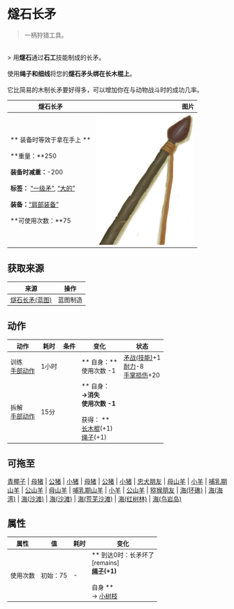 # 燧石长矛  
> 一柄狩猎工具。  
<br>  
> 用<b>燧石</b>通过<b>石工</b>技能制成的长矛。<br><br>使用<b>绳子和细线</b>将您的<b>燧石矛头绑在长木棍上</b>。<br><br>它比简易的木制长矛要好得多，可以增加你在与动物战斗时的成功几率。  
  
  燧石长矛  |   图片   
 ----  |  ----:   
 ** 装备时等效于拿在手上 **<br><br>**重量：**250<br><br>**装备时减重：**-200<br><br>**标签：**	[“一级矛”](tag_Spear.md), [“大的”](tag_Large.md)<br><br>**装备：**[“肩部装备”](eTag_Shoulder.md)<br><br>**可使用次数：**75  |  <img decoding="async" src="Sprite/SpearFlint.png" href="a.md" style="max-width:300px;max-height:300px;">   
  
## 获取来源  
来源  |  操作  
----  |  ----  
[燧石长矛(蓝图)](Bp_FlintSpear.md)  |  蓝图制造  
## 动作  
动作  |  耗时  |  条件  |  变化  |  状态  
----  |  ----  |  ----  |  ----  |  ----  
训练<br>[手部动作](HandAction.md)  |  1小时  |    |  ** 自身：**<br>使用次数  -1  |  [矛战(技能)](Skill_SpearFighting.md)+1<br>[耐力](Stamina.md)-8<br>[手掌损伤](HandDamage.md)+20  
拆解<br>[手部动作](HandAction.md)  |  15分  |    |  ** 自身：**<br>→消失<br>使用次数  -1<br><br>** 获得： **<br>  [长木棍](StickLong.md)(+1)<br>  [绳子](Rope.md)(+1)<br>  |    
## 可拖至  
[青椰子](CoconutHusked.md) | [母猪](BoarEnclosureFemale.md) | [公猪](BoarEnclosureMale.md) | [小猪](BoarEnclosurePiglet.md) | [母猪](BoarTiedFemale.md) | [公猪](BoarTiedMale.md) | [小猪](BoarTiedPiglet.md) | [忠犬朋友](DogFriend.md) | [母山羊](GoatEnclosureFemale.md) | [小羊](GoatEnclosureKid.md) | [哺乳期山羊](GoatEnclosureLactating.md) | [公山羊](GoatEnclosureMale.md) | [母山羊](GoatTiedFemale.md) | [哺乳期山羊](GoatTiedFemaleLactating.md) | [小羊](GoatTiedKid.md) | [公山羊](GoatTiedMale.md) | [猕猴朋友](MacaqueFriend.md) | [海(环礁)](Sea_Atoll.md) | [海(海湾)](Sea_Bay.md) | [海(沙滩)](Sea_Beach.md) | [海(沙滩)](Sea_Cove.md) | [海(荒芜沙滩)](Sea_DesolateBeach.md) | [海(红树林)](Sea_Mangroves.md) | [海(鸟岩岛)](Sea_Rocks.md)  
## 属性   
属性  |  值  |  耗时  |  变化  
----  |  ----  |  ----  |  ----  
使用次数  |  初始：75  |  -  |  ** 到达0时：长矛坏了 **<br>** [remains] **<br>  [绳子](Rope.md)(+1)<br><br>** 自身 **<br>→ [小树枝](Sticks.md)  


<script>document.title="燧石长矛 - 卡牌生存百科 Card Survival Wiki";</script>